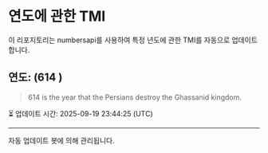 
# 연도에 관한 TMI

이 리포지토리는 numbersapi를 사용하여 특정 년도에 관한 TMI를 자동으로 업데이트합니다.

## 연도: (614 )
> 614 is the year that the Persians destroy the Ghassanid kingdom.

⏳ 업데이트 시간: 2025-09-19 23:44:25 (UTC)

---
자동 업데이트 봇에 의해 관리됩니다.
